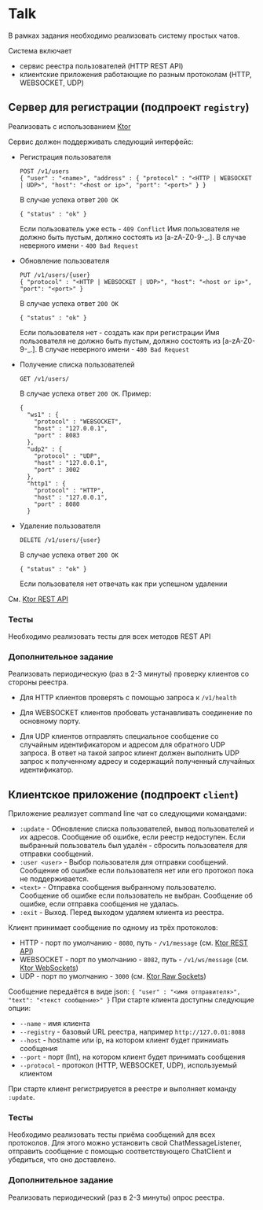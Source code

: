 # Talk

В рамках задания необходимо реализовать систему простых чатов.

Система включает
 * сервис реестра пользователей (HTTP REST API)
 * клиентские приложения работающие по разным протоколам (HTTP, WEBSOCKET, UDP)
  
## Сервер для регистрации (подпроект `registry`)

Реализовать с использованием [Ktor](https://ktor.io/docs/quickstart-index.html#hello-world)

Сервис должен поддерживать следующий интерфейс:

 *  Регистрация пользователя 
    ```
    POST /v1/users
    { "user" : "<name>", "address" : { "protocol" : "<HTTP | WEBSOCKET | UDP>", "host": "<host or ip>", "port": "<port>" } }
    ```
    В случае успеха ответ `200 OK`
    ```
    { "status" : "ok" } 
    ```
    Если пользователь уже есть - `409 Conflict`
    Имя пользователя не должно быть пустым, должно состоять из [a-zA-Z0-9-_.]. В случае неверного имени - `400 Bad Request` 

 *  Обновление пользователя 
    ```
    PUT /v1/users/{user}
    { "protocol" : "<HTTP | WEBSOCKET | UDP>", "host": "<host or ip>", "port": "<port>" }
    ```
    В случае успеха ответ `200 OK`
    ```
    { "status" : "ok" }     
    ```
    Если пользователя нет - создать как при регистрации
    Имя пользователя не должно быть пустым, должно состоять из [a-zA-Z0-9-_.]. В случае неверного имени - `400 Bad Request` 

 *  Получение списка пользователей 
    ```
    GET /v1/users/
    ```
    В случае успеха ответ `200 OK`. Пример:
    ```
    {
      "ws1" : {
        "protocol" : "WEBSOCKET",
        "host" : "127.0.0.1",
        "port" : 8083
      },
      "udp2" : {
        "protocol" : "UDP",
        "host" : "127.0.0.1",
        "port" : 3002
      },
      "http1" : {
        "protocol" : "HTTP",
        "host" : "127.0.0.1",
        "port" : 8080
      } 
    ```

 *  Удаление пользователя 
    ```
    DELETE /v1/users/{user}
    ```
    В случае успеха ответ `200 OK`
    ```
    { "status" : "ok" }     
    ```
    Если пользователя нет отвечать как при успешном удалении

См. [Ktor REST API](https://ktor.io/docs/guides-api.html)

### Тесты

Необходимо реализовать тесты для всех методов REST API

### Дополнительное задание

Реализовать периодическую (раз в 2-3 минуты) проверку клиентов со стороны реестра.

* Для HTTP клиентов проверять с помощью запроса к `/v1/health`

* Для WEBSOCKET клиентов пробовать устанавливать соединение по основному порту.

* Для UDP клиентов отправлять специальное сообщение со случайным идентификатором и адресом для обратного UDP запроса.
В ответ на такой запрос клиент должен выполнить UDP запрос к полученному адресу и содержащий полученный случайных идентификатор.  
 

## Клиентское приложение (подпроект `client`)

Приложение реализует command line чат со следующими командами: 

* `:update` - Обновление списка пользователей, вывод пользователей и их адресов.
              Сообщение об ошибке, если реестр недоступен. 
              Если выбранный пользователь был удалён - сбросить пользователя для отправки сообщений.
* `:user <user>` - Выбор пользователя для отправки сообщений. 
                   Сообщение об ошибке если пользователя нет или его протокол пока не поддерживается.
* `<text>` - Отправка сообщения выбранному пользователю. 
             Сообщение об ошибке если пользователь не выбран.
             Сообщение об ошибке, если отправка сообщения не удалась.
* `:exit` - Выход. Перед выходом удаляем клиента из реестра. 
  
Клиент принимает сообщение по одному из трёх протоколов:

* HTTP - порт по умолчанию - `8080`, путь  - `/v1/message` (см. [Ktor REST API](https://ktor.io/docs/guides-api.html))
* WEBSOCKET - порт по умолчанию - `8082`, путь  - `/v1/ws/message` (см. [Ktor WebSockets](https://ktor.io/docs/servers-features-websockets.html))
* UDP - порт по умолчанию - `3000` (см. [Ktor Raw Sockets](https://ktor.io/docs/servers-raw-sockets.html))

Сообщение передаётся в виде json: `{ "user" : "<имя отправителя>", "text": "<текст сообщение>" }`
При старте клиента доступны следующие опции:

* `--name` - имя клиента
* `--registry` - базовый URL реестра, например `http://127.0.01:8088`
* `--host` - hostname или ip, на котором клиент будет принимать сообщения
* `--port` - порт (Int), на котором клиент будет принимать сообщения
* `--protocol` - протокол (HTTP, WEBSOCKET, UDP), используемый клиентом
 
При старте клиент регистрируется в реестре и выполняет команду `:update`. 
   
### Тесты

Необходимо реализовать тесты приёма сообщений для всех протоколов. 
Для этого можно установить свой ChatMessageListener, отправить сообщение
с помощью соответствующего ChatClient и убедиться, что оно доставлено.    
   
### Дополнительное задание

Реализовать периодический (раз в 2-3 минуты) опрос реестра.
